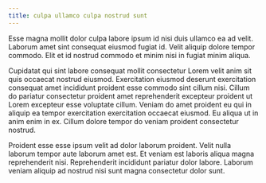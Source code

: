 ```yaml
---
title: culpa ullamco culpa nostrud sunt
---
```


Esse magna mollit dolor culpa labore ipsum id nisi duis ullamco ea ad velit. Laborum amet sint consequat eiusmod fugiat id. Velit aliquip dolore tempor commodo. Elit et id nostrud commodo et minim nisi in fugiat minim aliqua.

Cupidatat qui sint labore consequat mollit consectetur Lorem velit anim sit quis occaecat nostrud eiusmod. Exercitation eiusmod deserunt exercitation consequat amet incididunt proident esse commodo sint cillum nisi. Cillum do pariatur consectetur proident amet reprehenderit excepteur proident ut Lorem excepteur esse voluptate cillum. Veniam do amet proident eu qui in aliquip ea tempor exercitation exercitation occaecat eiusmod. Eu aliqua ut in anim enim in ex. Cillum dolore tempor do veniam proident consectetur nostrud.

Proident esse esse ipsum velit ad dolor laborum proident. Velit nulla laborum tempor aute laborum amet est. Et veniam est laboris aliqua magna reprehenderit nisi. Reprehenderit incididunt pariatur dolor labore. Laborum veniam aliquip ad nostrud nisi sunt magna consectetur dolor sunt.